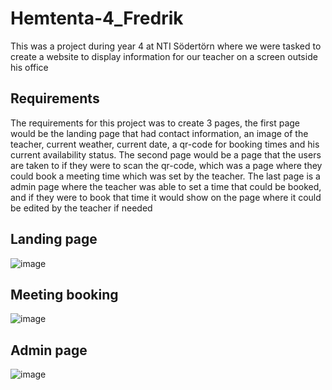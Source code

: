 # Hemtenta-4_Fredrik
This was a project during year 4 at NTI Södertörn where we were tasked to create a website to display information for our teacher on a screen outside his office

## Requirements
The requirements for this project was to create 3 pages, the first page would be the landing page that had contact information, an image of the teacher, current weather, current date, a qr-code for booking times and his current availability status.
The second page would be a page that the users are taken to if they were to scan the qr-code, which was a page where they could book a meeting time which was set by the teacher.
The last page is a admin page where the teacher was able to set a time that could be booked, and if they were to book that time it would show on the page where it could be edited by the teacher if needed

## Landing page
![image](https://github.com/MyNameJaeff/Hemtenta-4_Fredrik/assets/90324303/ddb49b5e-95e8-4287-9a9b-0608641f8e37)

## Meeting booking
![image](https://github.com/MyNameJaeff/Hemtenta-4_Fredrik/assets/90324303/92a82dce-a9c3-4094-84ba-268d2bcc079f)

## Admin page
![image](https://github.com/MyNameJaeff/Hemtenta-4_Fredrik/assets/90324303/464de5d6-0ba6-4c08-a96c-1872b9c4e674)
